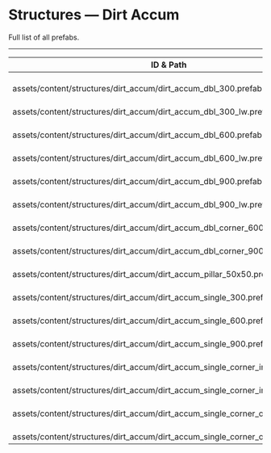 # Structures — Dirt Accum
Full list of all <Badge type="warning" text="16"/> prefabs.

---
| ID & Path |
| --- |
| <Badge type="tip" text="454878768"/> <br> assets/content/structures/dirt_accum/dirt_accum_dbl_300.prefab |
| <Badge type="tip" text="1576956419"/> <br> assets/content/structures/dirt_accum/dirt_accum_dbl_300_lw.prefab |
| <Badge type="tip" text="3840226202"/> <br> assets/content/structures/dirt_accum/dirt_accum_dbl_600.prefab |
| <Badge type="tip" text="3848186420"/> <br> assets/content/structures/dirt_accum/dirt_accum_dbl_600_lw.prefab |
| <Badge type="tip" text="1606060326"/> <br> assets/content/structures/dirt_accum/dirt_accum_dbl_900.prefab |
| <Badge type="tip" text="1924192505"/> <br> assets/content/structures/dirt_accum/dirt_accum_dbl_900_lw.prefab |
| <Badge type="tip" text="121155774"/> <br> assets/content/structures/dirt_accum/dirt_accum_dbl_corner_600.prefab |
| <Badge type="tip" text="1955139379"/> <br> assets/content/structures/dirt_accum/dirt_accum_dbl_corner_900.prefab |
| <Badge type="tip" text="1378991234"/> <br> assets/content/structures/dirt_accum/dirt_accum_pillar_50x50.prefab |
| <Badge type="tip" text="2159520386"/> <br> assets/content/structures/dirt_accum/dirt_accum_single_300.prefab |
| <Badge type="tip" text="687088057"/> <br> assets/content/structures/dirt_accum/dirt_accum_single_600.prefab |
| <Badge type="tip" text="473836424"/> <br> assets/content/structures/dirt_accum/dirt_accum_single_900.prefab |
| <Badge type="tip" text="2220801302"/> <br> assets/content/structures/dirt_accum/dirt_accum_single_corner_inner_600.prefab |
| <Badge type="tip" text="164974431"/> <br> assets/content/structures/dirt_accum/dirt_accum_single_corner_inner_900.prefab |
| <Badge type="tip" text="3133206839"/> <br> assets/content/structures/dirt_accum/dirt_accum_single_corner_outer_600.prefab |
| <Badge type="tip" text="3260642131"/> <br> assets/content/structures/dirt_accum/dirt_accum_single_corner_outer_900.prefab |
